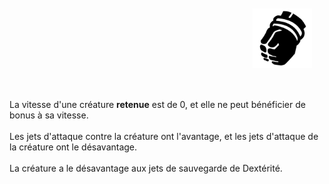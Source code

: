 <div class="warning" style='background-color:var(--bg); border-left: solid var(--title) 4px; border-radius: 4px;'>
<p style='padding:0.7em; margin-left:0.7em; display: inline-block; text-align:justify;'>
<img src="../../Illustrations/Conditions/FinalRestrained.png" style="width:20%;  float:right; padding:0.7em">

La vitesse d'une créature <b>retenue</b> est de 0, et elle ne peut bénéficier de bonus à sa vitesse.<br><br>
Les jets d'attaque contre la créature ont l'avantage, et les jets d'attaque de la créature ont le désavantage.<br><br>
La créature a le désavantage aux jets de sauvegarde de Dextérité.<br>
</p>
</div>
